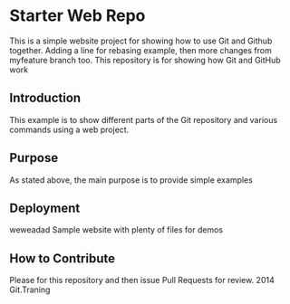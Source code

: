 # Starter Web Repo
This is a simple website project for showing how to use Git and Github 
together. Adding a line for rebasing example, then more changes from 
myfeature branch too.
This repository is for showing how Git and GitHub work
## Introduction
This example is to show different parts of the Git repository and various 
commands using a web project.
## Purpose
As stated above, the main purpose is to provide simple examples
## Deployment
weweadad
Sample website with plenty of files for demos
## How to Contribute
Please for this repository and then issue Pull Requests for review.
2014 Git.Traning
